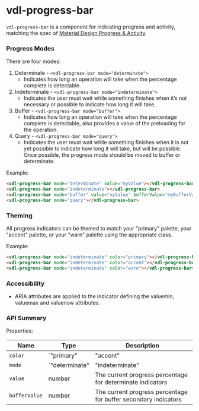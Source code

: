 # vdl-progress-bar

`vdl-progress-bar` is a component for indicating progress and activity, matching the spec of 
[Material Design Progress & Activity](https://www.google.com/design/spec/components/progress-activity.html).

### Progress Modes

There are four modes:
 1. Determinate - `<vdl-progress-bar mode="determinate">`
    * Indicates how long an operation will take when the percentage complete is detectable. 
 2. Indeterminate - `<vdl-progress-bar mode="indeterminate">`
    * Indicates the user must wait while something finishes when it’s not necessary or possible to indicate how long it will take.
 3. Buffer - `<vdl-progress-bar mode="buffer">`
    * Indicates how long an operation will take when the percentage complete is detectable, also provides a value of the preloading for the operation.
 4. Query - `<vdl-progress-bar mode="query">`
    * Indicates the user must wait while something finishes when it is not yet possible to indicate how long it will take, but will be possible.  Once possible, the progress mode should be moved to buffer or determinate.
      

Example:

 ```html
<vdl-progress-bar mode="determinate" value="myValue"></vdl-progress-bar>
<vdl-progress-bar mode="indeterminate"></vdl-progress-bar>
<vdl-progress-bar mode="buffer" value="myValue" bufferValue="myBufferValue"></vdl-progress-bar>
<vdl-progress-bar mode="query"></vdl-progress-bar>
 ```

### Theming

All progress indicators can be themed to match your "primary" palette, your "accent" palette, or your "warn" palette using the appropriate class.

Example:

 ```html
<vdl-progress-bar mode="indeterminate" color="primary"></vdl-progress-bar>
<vdl-progress-bar mode="indeterminate" color="accent"></vdl-progress-bar>
<vdl-progress-bar mode="indeterminate" color="warn"></vdl-progress-bar>
 ```

### Accessibility

 * ARIA attributes are applied to the indicator defining the valuemin, valuemax and valuenow attributes.


### API Summary

Properties:

| Name            | Type                                                     | Description |
| ---             | ---                                                      | --- |
| `color`         | `"primary" | "accent" | "warn"`                          | The color palette of the progress indicator |
| `mode`          | `"determinate" | "indeterminate" | "buffer" | "query"`   | The mode of the progress indicator |
| `value`         | number                                                   | The current progress percentage for determinate indicators |
| `bufferValue`   | number                                                   | The current progress percentage for buffer secondary indicators |
